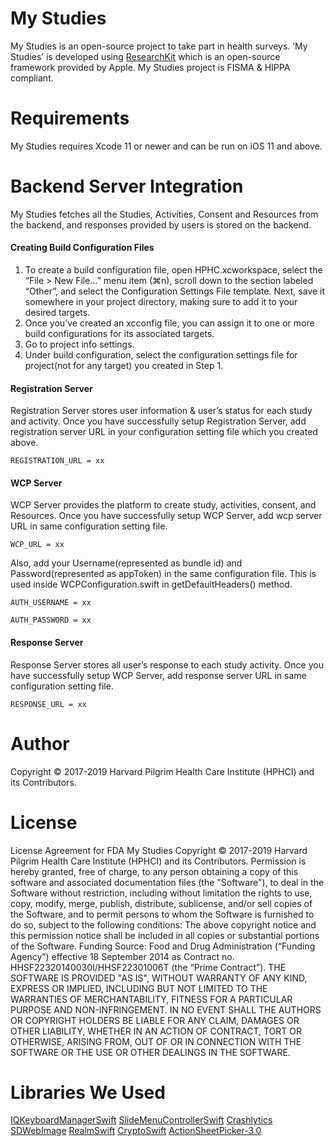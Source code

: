# My Studies
My Studies is an open-source project to take part in health surveys. ‘My Studies’ is developed using [ResearchKit](https://github.com/ResearchKit/ResearchKit#charts) which is an open-source framework provided by Apple.
My Studies project is FISMA & HIPPA compliant.
# Requirements
My Studies requires Xcode 11 or newer and can be run on iOS 11 and above.
# Backend Server Integration
My Studies fetches all the Studies, Activities, Consent and Resources from the backend, and responses provided by users is stored on the backend.

#### Creating Build Configuration Files
1. To create a build configuration file, open HPHC.xcworkspace, select the “File > New File…” menu item (⌘n), scroll down to the section labeled “Other”, and select the Configuration Settings File template. Next, save it somewhere in your project directory, making sure to add it to your desired targets.
2. Once you’ve created an xcconfig file, you can assign it to one or more build configurations for its associated targets.
3. Go to project info settings.
4. Under build configuration, select the configuration settings file for project(not for any target) you created in Step 1.

#### Registration Server
Registration Server stores user information & user’s status for each study and activity.
Once you have successfully setup Registration Server, add registration 
server URL in your configuration setting file which you created above.

```
REGISTRATION_URL = xx
```

#### WCP Server
WCP Server provides the platform to create study, activities, consent, and Resources.
Once you have successfully setup WCP Server, add wcp server URL in same configuration setting file.

```
WCP_URL = xx

```
Also, add your Username(represented as bundle id) and Password(represented as appToken) in the same configuration file.
This is used inside WCPConfiguration.swift in getDefaultHeaders() method.

```
AUTH_USERNAME = xx

AUTH_PASSWORD = xx

```

#### Response Server
Response Server stores all user’s response to each study activity.
Once you have successfully setup WCP Server, add response server URL in same configuration setting file.

```
RESPONSE_URL = xx

```


# Author
Copyright © 2017-2019 Harvard Pilgrim Health Care Institute (HPHCI) and its Contributors.

# License
License Agreement for FDA My Studies
Copyright © 2017-2019 Harvard Pilgrim Health Care Institute (HPHCI) and its Contributors. Permission is
hereby granted, free of charge, to any person obtaining a copy of this software and associated
documentation files (the &quot;Software&quot;), to deal in the Software without restriction, including without
limitation the rights to use, copy, modify, merge, publish, distribute, sublicense, and/or sell copies of the
Software, and to permit persons to whom the Software is furnished to do so, subject to the following
conditions:
The above copyright notice and this permission notice shall be included in all copies or substantial
portions of the Software.
Funding Source: Food and Drug Administration (“Funding Agency”) effective 18 September 2014 as
Contract no. HHSF22320140030I/HHSF22301006T (the “Prime Contract”).
THE SOFTWARE IS PROVIDED &quot;AS IS&quot;, WITHOUT WARRANTY OF ANY KIND, EXPRESS OR IMPLIED,
INCLUDING BUT NOT LIMITED TO THE WARRANTIES OF MERCHANTABILITY, FITNESS FOR A PARTICULAR
PURPOSE AND NON-INFRINGEMENT. IN NO EVENT SHALL THE AUTHORS OR COPYRIGHT HOLDERS BE
LIABLE FOR ANY CLAIM, DAMAGES OR OTHER LIABILITY, WHETHER IN AN ACTION OF CONTRACT, TORT
OR OTHERWISE, ARISING FROM, OUT OF OR IN CONNECTION WITH THE SOFTWARE OR THE USE OR
OTHER DEALINGS IN THE SOFTWARE.
# Libraries We Used
[IQKeyboardManagerSwift](https://github.com/hackiftekhar/IQKeyboardManager)
[SlideMenuControllerSwift](https://github.com/dekatotoro/SlideMenuControllerSwift)
[Crashlytics](https://cocoapods.org/pods/Crashlytics)
[SDWebImage](https://github.com/rs/SDWebImage)
[RealmSwift](https://github.com/realm/realm-cocoa)
[CryptoSwift](https://github.com/krzyzanowskim/CryptoSwift)
[ActionSheetPicker-3.0](https://github.com/skywinder/ActionSheetPicker-3.0)
